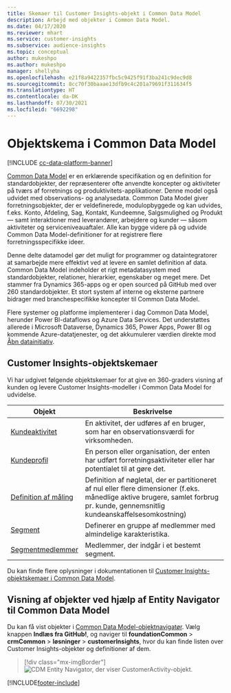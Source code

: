 ```yaml
---
title: Skemaer til Customer Insights-objekt i Common Data Model
description: Arbejd med objekter i Common Data Model.
ms.date: 04/17/2020
ms.reviewer: mhart
ms.service: customer-insights
ms.subservice: audience-insights
ms.topic: conceptual
author: mukeshpo
ms.author: mukeshpo
manager: shellyha
ms.openlocfilehash: e21f8a9422357fbc5c9425f91f3ba241c9dec9d8
ms.sourcegitcommit: 8cc70f30baaae13dfb9c4c201a79691f311634f5
ms.translationtype: HT
ms.contentlocale: da-DK
ms.lasthandoff: 07/30/2021
ms.locfileid: "6692298"
---
```

# <a name="entity-schemas-in-common-data-model"></a>Objektskema i Common Data Model

[!INCLUDE [cc-data-platform-banner](../includes/cc-data-platform-banner.md)]

[Common Data Model](/common-data-model/) er en erklærende specifikation og en definition for standardobjekter, der repræsenterer ofte anvendte koncepter og aktiviteter på tværs af forretnings og produktivitets-applikationer. Denne model også udvidet med observations- og analysedata. Common Data Model giver forretningsobjekter, der er veldefinerede, modulopbyggede og kan udvides, f.eks. Konto, Afdeling, Sag, Kontakt, Kundeemne, Salgsmulighed og Produkt — samt interaktioner med leverandører, arbejdere og kunder — såsom aktiviteter og serviceniveauaftaler. Alle kan bygge videre på og udvide Common Data Model-definitioner for at registrere flere forretningsspecifikke ideer.

Denne delte datamodel gør det muligt for programmer og dataintegratorer at samarbejde mere effektivt ved at levere en samlet definition af data. Common Data Model indeholder et rigt metadatasystem med standardobjekter, relationer, hierarkier, egenskaber og meget mere. Det stammer fra Dynamics 365-apps og er open sourced på GitHub med over 260 standardobjekter. Et stort system af interne og eksterne partnere bidrager med branchespecifikke koncepter til Common Data Model.

Flere systemer og platforme implementerer i dag Common Data Model, herunder Power BI-dataflows og Azure Data Services. Det understøttes allerede i Microsoft Dataverse, Dynamics 365, Power Apps, Power BI og kommende Azure-datatjenester, og det akkumulerer værdien direkte mod [Åbn datainitiativ](https://www.microsoft.com/open-data-initiative).

## <a name="customer-insights-entity-schemas"></a>Customer Insights-objektskemaer

Vi har udgivet følgende objektskemaer for at give en 360-graders visning af kunden og levere Customer Insights-modeller i Common Data Model for udvidelse.

| Objekt | Beskrivelse |
|---------|---------|
|[Kundeaktivitet](/common-data-model/schema/core/applicationcommon/foundationcommon/crmcommon/solutions/customerinsights/customeractivity) | En aktivitet, der udføres af en bruger, som har en observationsværdi for virksomheden. |
|[Kundeprofil](/common-data-model/schema/core/applicationcommon/foundationcommon/crmcommon/solutions/customerinsights/customerprofile) | En person eller organisation, der enten har udført forretningsaktiviteter eller har potentialet til at gøre det. |
|[Definition af måling](/common-data-model/schema/core/applicationcommon/foundationcommon/crmcommon/solutions/customerinsights/measuredefinition) | Definition af nøgletal, der er partitioneret af nul eller flere dimensioner (f.eks. månedlige aktive brugere, samlet forbrug pr. kunde, gennemsnitlig kundeanskaffelsesomkostning) |
|[Segment](/common-data-model/schema/core/applicationcommon/foundationcommon/crmcommon/solutions/customerinsights/segment) | Definerer en gruppe af medlemmer med almindelige karakteristika. |
|[Segmentmedlemmer](/common-data-model/schema/core/applicationcommon/foundationcommon/crmcommon/solutions/customerinsights/segmentmembership) | Medlemmer, der indgår i et bestemt segment. |

Du kan finde flere oplysninger i dokumentationen til [Customer Insights-objektskemaer i Common Data Model](/common-data-model/schema/core/applicationcommon/foundationcommon/crmcommon/solutions/customerinsights/overview).

## <a name="view-entities-using-the-common-data-model-entity-navigator"></a>Visning af objekter ved hjælp af Entity Navigator til Common Data Model

Du kan få vist objekter i [Common Data Model-objektnavigatør](https://microsoft.github.io/CDM/). Vælg knappen **Indlæs fra GitHub!**, og naviger til **foundationCommon** > **crmCommon** > **løsninger** > **customerInsights**, hvor du kan finde listen over Customer Insights-objekter og definitioner af dem.
> [!div class="mx-imgBorder"]
> ![CDM Entity Navigator, der viser CustomerActivity-objekt.](media/CDM-entity-navigator.png "CDM Entity Navigator, der viser CustomerActivity-objekt")


[!INCLUDE[footer-include](../includes/footer-banner.md)]